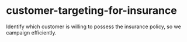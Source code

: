# customer-targeting-for-insurance
Identify which customer is willing to possess the insurance policy, so we campaign efficiently.

